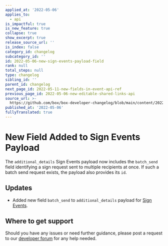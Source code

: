 ```yaml
---
applied_at: '2022-05-06'
applies_to:
  - api
is_impactful: true
is_new_feature: true
collapse: true
show_excerpt: true
release_source_url: ''
is_index: false
category_id: changelog
subcategory_id: ''
id: 2022-05-06-new-sign-events-payload-field
rank: null
total_steps: null
type: changelog
sibling_id: ''
parent_id: changelog
next_page_id: 2022-05-11-new-fields-in-event-api-ref
previous_page_id: 2022-05-06-new-editable-shared-links-api
source_url: >-
  https://github.com/box/box-developer-changelog/blob/main/content/2022/05-06-new-sign-events-payload-field.md
published_at: '2022-05-06'
fullyTranslated: true
---
```

# New Field Added to Sign Events Payload

The `additional_details` Sign Events payload now includes the `batch_send` field identifying a sign request sent to multiple recipients at once. If such a batch send request exists, the payload also provides its `id`.

<!-- more -->

## Updates

* Added new field `batch_send` to `additional_details` payload for [Sign Events][2].

## Where to get support

Should you have any issues or need further guidance, please post a request to
our [developer forum][1] for any help needed.

[1]: https://support.box.com/hc/en-us/community/topics/360001932973-Platform-and-Developer-Forum

[2]: g://events/event-triggers/sign-events
